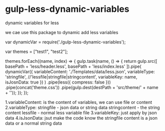 # gulp-less-dynamic-variables
 dynamic variables for less

 we cae use this package to dynamic add less variables


 var dynamicVar = require('./gulp-less-dynamic-variables');
    
 var themes = ["test1", "test2"];

 themes.forEach((name, index) => {
     gulp.task(name, () => {
        return gulp.src([
                 basePath + 'less/header.less',
                 basePath + 'less/index.less'
             ]).pipe(
                dynamicVar({
                     variableContent: './Templates/data/less.json',
                     variableType: 'stringfile', //'lessfile|stringfile|stringcontent',
                     variableKey: name,
                     isJosnData: true
                })
             )
             .pipe(less({
                 compress: false
             }))
             .pipe(concat('theme.css'))
             .pipe(gulp.dest(destPath + 'src/theme/' + name + ''));
     });
 });

 1.variableContent: is the content of variables, we can use file or content
 2.variableType: stringfile - json data or string data
                 stringcontent - the string content 
                 lessfile - normal less variable file
 3.variableKey: just apply by json data
 4.isJsonData: jsut make the code know the stringfile content is a json data or a normal string data
